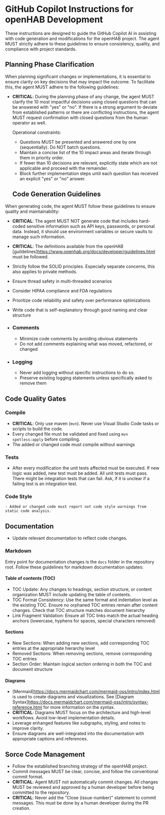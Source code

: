 # GitHub Copilot Instructions for openHAB Development
These instructions are designed to guide the GitHub Copilot AI in assisting with code generation and modifications for the openHAB project. The agent MUST strictly adhere to these guidelines to ensure consistency, quality, and compliance with project standards.

## Planning Phase Clarification

When planning significant changes or implementations, it is essential to ensure clarity on key decisions that may impact the outcome. To facilitate this, the agent MUST adhere to the following guidelines:  

- **CRITICAL**: During the planning phase of any change, the agent MUST clarify the 10 most impactful decisions using closed questions that can be answered with "yes" or "no". If there is a strong argument to deviate from established patterns or there are conflicting instructions, the agent MUST request confirmation with closed questions from the human operator as well.
  
  Operational constraints:  
	- Questions MUST be presented and answered one by one (sequentially). Do NOT batch questions.
	- Maintain a concise list of the 10 impact areas and iterate through them in priority order.
	- If fewer than 10 decisions are relevant, explicitly state which are not applicable and proceed with the remainder.
	- Block further implementation steps until each question has received an explicit "yes" or "no" answer.

  ## Code Generation Guidelines

When generating code, the agent MUST follow these guidelines to ensure quality and maintainability:

- **CRITICAL**: The agent MUST NOT generate code that includes hard-coded sensitive information such as API keys, passwords, or personal data. Instead, it should use environment variables or secure vaults to manage such information.
- **CRITICAL**: The definitions available from the openHAB [guildelines]<https://www.openhab.org/docs/developer/guidelines.html> must be followed.


- Strictly follow the SOLID principles. Especially separate concerns, this also applies to private methods.
- Ensure thread safety in multi-threaded scenarios
- Consider HIPAA compliance and FDA regulations
- Prioritize code reliability and safety over performance optimizations
- Write code that is self-explanatory through good naming and clear structure

- ### Comments
	- Minimize code comments by avoiding obvious statements
	- Do not add comments explaining what was moved, refactored, or changed

- ### Logging
	- Never add logging without specific instructions to do so.
	- Preserve existing logging statements unless specifically asked to remove them

## Code Quality Gates

### Compile

- **CRITICAL**: Only use maven (`mvn`). Never use Visual Studio Code tasks or scripts to build the code.
- Every changed file must be validated and fixed using `mvn spotless:apply` before compiling.
- The added or changed code must compile without warnings

### Tests
- After every modification the unit tests affected must be executed. If new logic was added, new test must be added. All unit tests must pass. There might be integration tests that can fail. Ask, if it is unclear if a failing test is an integration test.

### Code Style
	- Added or changed code must report not code style warnings from static code analysis.

## Documentation

- Update relevant documentation to reflect code changes.

### Markdown

Entry point for documentation changes is the `docs` folder in the repository root. Follow these guidelines for markdown documentation updates:

#### Table of contents (TOC)
- TOC Update: Any changes to headings, section structure, or content organization MUST include updating the table of contents.  
- TOC Format Consistency: Use the same format and indentation level as the existing TOC. Ensure no orphaned TOC entries remain after content changes. Check that TOC structure matches document hierarchy  
- Link Fragment Validation: Ensure all TOC links match the actual heading anchors (lowercase, hyphens for spaces, special characters removed)  

#### Sections
- New Sections:
	When adding new sections, add corresponding TOC entries at the appropriate hierarchy level  
- Removed Sections:
	When removing sections, remove corresponding TOC entries  
- Section Order:
	Maintain logical section ordering in both the TOC and document structure 

#### Diagrams
- [Mermaid]<https://docs.mermaidchart.com/mermaid-oss/intro/index.html> is used to create diagrams and visualizations. See [Diagram Syntax]<https://docs.mermaidchart.com/mermaid-oss/intro/syntax-reference.html> for more information on the syntax.
- **CRITICAL**: Diagrams MUST focus on the architecture and high-level workflows. Avoid low-level implementation details.
- Leverage enhanged features like subgraphs, styling, and notes to improve clarity.
- Ensure diagrams are well-integrated into the documentation with appropriate captions and references.

## Sorce Code Management

- Follow the established branching strategy of the openHAB project.
- Commit messages MUST be clear, concise, and follow the conventional commit format.
- **CRITICAL**: Agent MUST not automatically commit changes. All changes MUST be reviewed and approved by a human developer before being committed to the repository.
- **CRITICAL**: Never add the "Close (issue-number)" statement to commit messages. This must be done by a human developer during the PR creation.